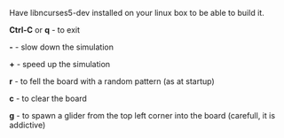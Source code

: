 Have libncurses5-dev installed on your linux box to be able to build it.

**Ctrl-C** or **q** - to exit

**-** - slow down the simulation

**+** - speed up the simulation

**r** - to fell the board with a random pattern (as at startup)

**c** - to clear the board

**g** - to spawn a glider from the top left corner into the board (carefull, it is addictive)
